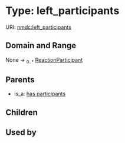
# Type: left_participants




URI: [nmdc:left_participants](https://microbiomedata/meta/left_participants)


## Domain and Range

None ->  <sub>0..*</sub> [ReactionParticipant](ReactionParticipant.md)

## Parents

 *  is_a: [has participants](has_participants.md)

## Children


## Used by

